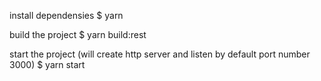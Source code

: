install dependensies
$ yarn

build the project
$ yarn build:rest

start the project (will create http server and listen by default port number 3000)
$ yarn start
